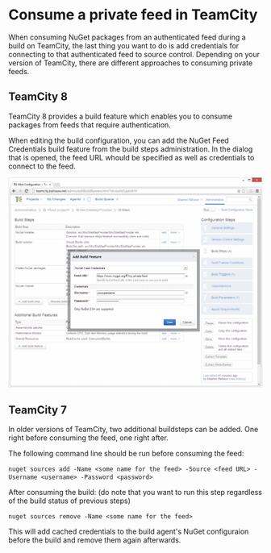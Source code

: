 # Consume a private feed in TeamCity

When consuming NuGet packages from an authenticated feed during a build on TeamCity, the last thing you want to do is add credentials for connecting to that authenticated feed to source control. Depending on your version of TeamCity, there are different approaches to consuming private feeds.

## TeamCity 8

TeamCity 8 provides a build feature which enables you to consume packages from feeds that require authentication.

When editing the build configuration, you can add the NuGet Feed Credentials build feature from the build steps administration. In the dialog that is opened, the feed URL whould be specified as well as credentials to connect to the feed.

![TeamCity NuGet Feed Credentialsl](Images/teamcity-private-feed.png)

## TeamCity 7

In older versions of TeamCity, two additional buildsteps can be added. One right before consuming the feed, one right after.

The following command line should be run before consuming the feed:

	nuget sources add -Name <some name for the feed> -Source <feed URL> -Username <username> -Password <password>

After consuming the build: (do note that you want to run this step regardless of the build status of previous steps)

	nuget sources remove -Name <some name for the feed>
	
This will add cached credentials to the build agent's NuGet configuraion before the build and remove them again afterwards.